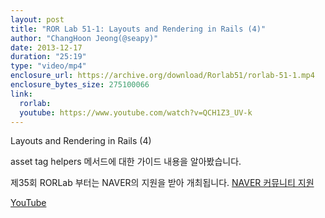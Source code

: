 ```yaml
---
layout: post
title: "ROR Lab 51-1: Layouts and Rendering in Rails (4)"
author: "ChangHoon Jeong(@seapy)"
date: 2013-12-17
duration: "25:19"
type: "video/mp4"
enclosure_url: https://archive.org/download/Rorlab51/rorlab-51-1.mp4
enclosure_bytes_size: 275100066
link:
  rorlab: 
  youtube: https://www.youtube.com/watch?v=QCH1Z3_UV-k
---
```


<p>Layouts and Rendering in Rails (4)</p>

<p>asset tag helpers 메서드에 대한 가이드 내용을 알아봤습니다.</p>

<p>제35회 RORLab 부터는 NAVER의 지원을 받아 개최됩니다. <a href="http://developer.naver.com/wiki/pages/Community">NAVER 커뮤니티 지원</a></p>

<div class="btn-group">
  <a class="btn btn-default btn-xs" href="{{ page.link.youtube }}">YouTube</a>
</div>